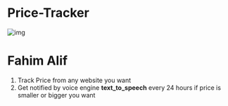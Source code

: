 # Price-Tracker
![img](https://learncodeonline.in/gitone.png)
# Fahim Alif
1. Track Price from any website you want
2. Get notified by voice engine **text_to_speech** every 24 hours if price is smaller or bigger you want